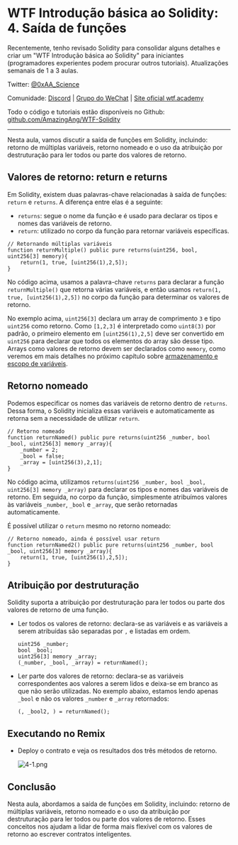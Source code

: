# WTF Introdução básica ao Solidity: 4. Saída de funções

Recentemente, tenho revisado Solidity para consolidar alguns detalhes e criar um "WTF Introdução básica ao Solidity" para iniciantes (programadores experientes podem procurar outros tutoriais). Atualizações semanais de 1 a 3 aulas.

Twitter: [@0xAA_Science](https://twitter.com/0xAA_Science)

Comunidade: [Discord](https://discord.gg/5akcruXrsk) | [Grupo do WeChat](https://docs.google.com/forms/d/e/1FAIpQLSe4KGT8Sh6sJ7hedQRuIYirOoZK_85miz3dw7vA1-YjodgJ-A/viewform?usp=sf_link) | [Site oficial wtf.academy](https://wtf.academy)

Todo o código e tutoriais estão disponíveis no Github: [github.com/AmazingAng/WTF-Solidity](https://github.com/AmazingAng/WTF-Solidity)

---

Nesta aula, vamos discutir a saída de funções em Solidity, incluindo: retorno de múltiplas variáveis, retorno nomeado e o uso da atribuição por destruturação para ler todos ou parte dos valores de retorno.

## Valores de retorno: return e returns

Em Solidity, existem duas palavras-chave relacionadas à saída de funções: `return` e `returns`. A diferença entre elas é a seguinte:

- `returns`: segue o nome da função e é usado para declarar os tipos e nomes das variáveis de retorno.
- `return`: utilizado no corpo da função para retornar variáveis específicas.

```solidity
// Retornando múltiplas variáveis
function returnMultiple() public pure returns(uint256, bool, uint256[3] memory){
    return(1, true, [uint256(1),2,5]);
}
```

No código acima, usamos a palavra-chave `returns` para declarar a função `returnMultiple()` que retorna várias variáveis, e então usamos `return(1, true, [uint256(1),2,5])` no corpo da função para determinar os valores de retorno.

No exemplo acima, `uint256[3]` declara um array de comprimento `3` e tipo `uint256` como retorno. Como `[1,2,3]` é interpretado como `uint8(3)` por padrão, o primeiro elemento em `[uint256(1),2,5]` deve ser convertido em `uint256` para declarar que todos os elementos do array são desse tipo. Arrays como valores de retorno devem ser declarados como `memory`, como veremos em mais detalhes no próximo capítulo sobre [armazenamento e escopo de variáveis](../05_DataStorage/readme.md).

## Retorno nomeado

Podemos especificar os nomes das variáveis de retorno dentro de `returns`. Dessa forma, o Solidity inicializa essas variáveis e automaticamente as retorna sem a necessidade de utilizar `return`.

```solidity
// Retorno nomeado
function returnNamed() public pure returns(uint256 _number, bool _bool, uint256[3] memory _array){
    _number = 2;
    _bool = false;
    _array = [uint256(3),2,1];
}
```

No código acima, utilizamos `returns(uint256 _number, bool _bool, uint256[3] memory _array)` para declarar os tipos e nomes das variáveis de retorno. Em seguida, no corpo da função, simplesmente atribuímos valores às variáveis `_number`, `_bool` e `_array`, que serão retornadas automaticamente.

É possível utilizar o `return` mesmo no retorno nomeado:

```solidity
// Retorno nomeado, ainda é possível usar return
function returnNamed2() public pure returns(uint256 _number, bool _bool, uint256[3] memory _array){
    return(1, true, [uint256(1),2,5]);
}
```

## Atribuição por destruturação

Solidity suporta a atribuição por destruturação para ler todos ou parte dos valores de retorno de uma função.

- Ler todos os valores de retorno: declara-se as variáveis e as variáveis a serem atribuídas são separadas por `,` e listadas em ordem.

    ```solidity
    uint256 _number;
    bool _bool;
    uint256[3] memory _array;
    (_number, _bool, _array) = returnNamed();
    ```

- Ler parte dos valores de retorno: declara-se as variáveis correspondentes aos valores a serem lidos e deixa-se em branco as que não serão utilizadas. No exemplo abaixo, estamos lendo apenas `_bool` e não os valores `_number` e `_array` retornados:

    ```solidity
    (, _bool2, ) = returnNamed();
    ```

## Executando no Remix

- Deploy o contrato e veja os resultados dos três métodos de retorno.

    ![4-1.png](./img/4-1.png)

## Conclusão

Nesta aula, abordamos a saída de funções em Solidity, incluindo: retorno de múltiplas variáveis, retorno nomeado e o uso da atribuição por destruturação para ler todos ou parte dos valores de retorno. Esses conceitos nos ajudam a lidar de forma mais flexível com os valores de retorno ao escrever contratos inteligentes.

